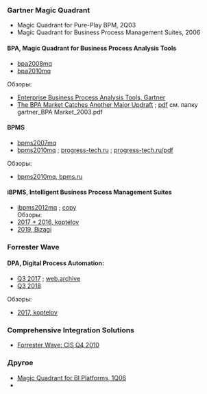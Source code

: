 ### Gartner Magic Quadrant
- Magic Quadrant for Pure-Play BPM, 2Q03
- Magic Quadrant for Business Process Management Suites, 2006

#### BPA, Magic Quadrant for Business Process Analysis Tools
- [bpa2008mq](http://expertise.com.br/eventos/cafe/Gartner_BPA.pdf)
- [bpa2010mq](https://public.dhe.ibm.com/software/uk/itsolutions/dynamic-bpm/gartner_magic_quadrant_for_business_process_analysis_tools.pdf)

Обзоры:
- [Enterprise Business Process Analysis Tools, Gartner](https://www.gartner.com/reviews/market/enterprise-business-process-analysis-tools)
- [The BPA Market Catches Another Major Updraft](https://web.archive.org/web/20030620074615/http://www.gartner.com:80/gc/webletter/idsscheer/issue1/article1.html) ; [pdf](https://web.archive.org/web/20171205151918/http://web.tiscali.it/listonint/gartner.pdf) см. папку gartner_BPA Market_2003.pdf
#### BPMS
- [bpms2007mq](https://bpmfundamentals.wordpress.com/wp-content/uploads/2009/01/gartner_mq_business_process_management_suites-20071.pdf)
- [bpms2010mq](https://agileelements.wordpress.com/wp-content/uploads/2010/10/gartner-2010-bpms_-magic_-quadrant.pdf) ; [progress-tech.ru](https://www.progress-tech.ru/pdf/Gartner_Magic_Quadrant_BPMS_%202010.pdf) ; [progress-tech.ru/pdf](https://www.progress-tech.ru/pdf/)

Обзоры:
- [bpms2010mq, bpms.ru](http://old.bpms.ru/library/reviews/15/mq-ibpm/index.html)

#### iBPMS, Intelligent Business Process Management Suites
- [ibpms2012mq](https://bpmredux.wordpress.com/wp-content/uploads/2012/10/ibpms2012mq.pdf) ; [copy](https://ninja.typepad.com/files/gartner-magic-quadrant-for-intelligent-business-process-management-software.pdf)  
Обзоры:
- [2017 + 2016, koptelov](https://koptelov.info/ibpms/)
- [2019, Bizagi](https://www.b-k.ru/news/gartner-ibpms-mq-2019/)

### Forrester Wave
#### DPA, Digital Process Automation:
- [Q3 2017](https://dudodiprj2sv7.cloudfront.net/product-downloadables/R3/HC/DL7IWL5GCZW6.pdf) ; [web.archive](https://web.archive.org/web/20180712181429/http://www.oracle.com/us/corporate/analystreports/forrester-digital-process-3813423.pdf)
- [Q3 2018](https://www.infosys.com/services/digital-process-automation/documents/digital-process-automation-q3-2018.pdf)  

Обзоры:
- [2017, koptelov](https://koptelov.info/digital-process-automation/)
### Comprehensive Integration Solutions
- [Forrester Wave: CIS Q4 2010](https://www.progress-tech.ru/pdf/Forrester_Wave_CIS_q4_2010.pdf)

### Другое
- [Magic Quadrant for BI Platforms, 1Q06](https://www.umsl.edu/~sauterv/DSS4BI/links/pdf/BI/magic_quadrant_for_business__136660.pdf)
- 
